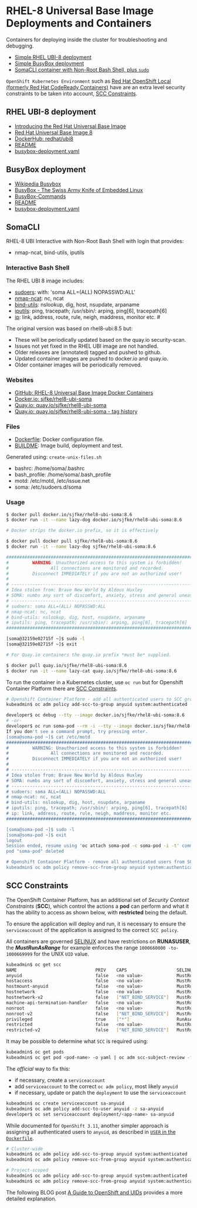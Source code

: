 # RHEL-8 Universal Base Image Deployments and Containers

Containers for deploying inside the cluster for troubleshooting and debugging.

* [Simple RHEL UBI-8 deployment](#rhel-ubi-8-deployment)
* [Simple BusyBox deployment](#busybox-deployment)
* [SomaCLI container with Non-Root Bash Shell, plus `sudo`](#somacli)

``OpenShift Kubernetes Environment`` such as [Red Hat OpenShift Local (formerly Red Hat CodeReady Containers)](https://developers.redhat.com/products/openshift-local/overview)
have are an extra level security constraints to be taken into account, [SCC Constraints](#scc-constraints).

## RHEL UBI-8 deployment

* [Introducing the Red Hat Universal Base Image](https://www.redhat.com/en/blog/introducing-red-hat-universal-base-image)
* [Red Hat Universal Base Image 8](https://catalog.redhat.com/software/container-stacks/detail/5ec53f50ef29fd35586d9a56)
* [DockerHub: redhat/ubi8](https://hub.docker.com/r/redhat/ubi8)
* [README](./RHEL-UBI8/README.md)
* [busybox-deployment.yaml](./RHEL-UBI8/rhel-ubi8-deployment.yaml)


## BusyBox deployment

* [Wikipedia Busybox](https://en.wikipedia.org/wiki/BusyBox)
* [BusyBox - The Swiss Army Knife of Embedded Linux](https://busybox.net/downloads/BusyBox.html)
* [BusyBox-Commands](https://boxmatrix.info/wiki/BusyBox-Commands)
* [README](./BusyBox/README.md)
* [busybox-deployment.yaml](./BusyBox/busybox-deployment.yaml)


## SomaCLI

RHEL-8 UBI  Interactive with Non-Root Bash Shell with login that provides:

* nmap-ncat, bind-utils, iputils

### Interactive Bash Shell

The RHEL UBI 8 image includes:
* [sudoers](https://en.wikipedia.org/wiki/Sudo): with: 'soma ALL=(ALL) NOPASSWD:ALL'
* [nmap-ncat](https://nmap.org/ncat/guide/index.html): nc, ncat
* [bind-utils](https://www.mankier.com/package/bind-utils): nslookup, dig, host, nsupdate, arpaname
* [iputils](https://www.mankier.com/package/iputils): ping, tracepath; /usr/sbin/: arping, ping[6], tracepath[6]
* [ip](https://www.mankier.com/package/ip): link, address, route, rule, neigh, maddress, monitor etc.              #

The original version was based on rhel8-ubi:8.5 but:

* These will be periodically updated based on the quay.io security-scan.
* Issues not yet fixed in the RHEL UBI image are not handled.
* Older releases are (annotated) tagged and pushed to github.
* Updated container images are pushed to docker.io and quay.io.
* Older container images will be periodically removed.

### Websites

* [GitHub: RHEL-8 Universal Base Image Docker Containers](https://github.com/sjfke/rhel8-ubi-containers)
* [Docker.io: sjfke/rhel8-ubi-soma](https://hub.docker.com/repository/docker/sjfke/rhel8-ubi-soma)
* [Quay.io: quay.io/sjfke/rhel8-ubi-soma](https://quay.io/repository/sjfke/rhel8-ubi-soma)
* [Quay.io: quay.io/sjfke/rhel8-ubi-soma - tag history](https://quay.io/repository/sjfke/rhel8-ubi-soma?tab=history)

### Files

* [Dockerfile](./SomaCLI/Dockerfile): Docker configuration file.
* [BUILDME](./SomaCLI/BUILDME.md): Image build, deployment and test.

Generated using: `create-unix-files.sh`

* bashrc: /home/soma/.bashrc
* bash_profile: /home/soma/.bash_profile
* motd: /etc/motd, /etc/issue.net
* soma: /etc/sudoers.d/soma

### Usage

```bash
$ docker pull docker.io/sjfke/rhel8-ubi-soma:8.6
$ docker run -it --name lazy-dog docker.io/sjfke/rhel8-ubi-soma:8.6

# Docker strips the docker.io prefix, so it is effectively

$ docker pull docker pull sjfke/rhel8-ubi-soma:8.6
$ docker run -it --name lazy-dog sjfke/rhel8-ubi-soma:8.6

###############################################################################
#         WARNING: Unauthorized access to this system is forbidden!          #
#                All connections are monitored and recorded.                 #
#         Disconnect IMMEDIATELY if you are not an authorized user!          #
#                                                                            #
# -------------------------------------------------------------------------- #
# Idea stolen from: Brave New World by Aldous Huxley                         #
# SOMA: numbs any sort of discomfort, anxiety, stress and general uneasiness #
# -------------------------------------------------------------------------- #
# sudoers: soma ALL=(ALL) NOPASSWD:ALL                                       #
# nmap-ncat: nc, ncat                                                        #
# bind-utils: nslookup, dig, host, nsupdate, arpaname                        #
# iputils: ping, tracepath; /usr/sbin/: arping, ping[6], tracepath[6]        #
##############################################################################

[soma@32159e02715f ~]$ sudo -l
[soma@32159e02715f ~]$ exit

# For Quay.io containers the quay.io prefix *must be* supplied. 

$ docker pull quay.io/sjfke/rhel8-ubi-soma:8.6
$ docker run -it --name lazy-cat quay.io/sjfke/rhel8-ubi-soma:8.6
```

To run the container in a Kubernetes cluster, use ``oc run`` but for Openshift Container Platform there are [SCC Constraints](#scc-constraints).
 
```bash
# Openshift Container Platform - add all authenticated users to SCC group policy 'anyuid' 
kubeadmin$ oc adm policy add-scc-to-group anyuid system:authenticated --namespace="<project>"

developer$ oc debug --tty --image docker.io/sjfke/rhel8-ubi-soma:8.6
# -or- 
developer$ oc run soma-pod --rm -i --tty --image docker.io/sjfke/rhel8-ubi-soma:8.6
If you don't see a command prompt, try pressing enter.
[soma@soma-pod ~]$ cat /etc/motd
##############################################################################
#         WARNING: Unauthorized access to this system is forbidden!          #
#                All connections are monitored and recorded.                 #
#         Disconnect IMMEDIATELY if you are not an authorized user!          #
#                                                                            #
# -------------------------------------------------------------------------- #
# Idea stolen from: Brave New World by Aldous Huxley                         #
# SOMA: numbs any sort of discomfort, anxiety, stress and general uneasiness #
# -------------------------------------------------------------------------- #
# sudoers: soma ALL=(ALL) NOPASSWD:ALL                                       #
# nmap-ncat: nc, ncat                                                        #
# bind-utils: nslookup, dig, host, nsupdate, arpaname                        #
# iputils: ping, tracepath; /usr/sbin/: arping, ping[6], tracepath[6]        #
# ip: link, address, route, rule, neigh, maddress, monitor etc.              #
##############################################################################

[soma@soma-pod ~]$ sudo -l
[soma@soma-pod ~]$ exit
logout
Session ended, resume using 'oc attach soma-pod -c soma-pod -i -t' command when the pod is running
pod "soma-pod" deleted

# Openshift Container Platform - remove all authenticated users from SCC group policy 'anyuid'
kubeadmin$ oc adm policy remove-scc-from-group anyuid system:authenticated --namespace="<project>"
```

## SCC Constraints

The OpenShift Container Platform, has an additional set of *Security Context Constraints* (**SCC**), which control the actions a **pod** can perform and what it has the ability to access
as shown below, with **restricted** being the default. 

To ensure the application will deploy and run, it is necessary to ensure the `serviceaccount` of the application is assigned to the correct `SCC policy`.

All containers are governed [SELINUX](https://www.redhat.com/en/topics/linux/what-is-selinux) and have restrictions on **RUNASUSER**,
the **_MustRunAsRange_** for example enforces the range `1000660000 -to- 1000669999` for the UNIX `UID` value.

```bash
kubeadmin$ oc get scc
NAME                              PRIV    CAPS                   SELINUX     RUNASUSER          FSGROUP     SUPGROUP    PRIORITY     READONLYROOTFS   VOLUMES
anyuid                            false   <no value>             MustRunAs   RunAsAny           RunAsAny    RunAsAny    10           false            ["configMap","downwardAPI","emptyDir","persistentVolumeClaim","projected","secret"]
hostaccess                        false   <no value>             MustRunAs   MustRunAsRange     MustRunAs   RunAsAny    <no value>   false            ["configMap","downwardAPI","emptyDir","hostPath","persistentVolumeClaim","projected","secret"]
hostmount-anyuid                  false   <no value>             MustRunAs   RunAsAny           RunAsAny    RunAsAny    <no value>   false            ["configMap","downwardAPI","emptyDir","hostPath","nfs","persistentVolumeClaim","projected","secret"]
hostnetwork                       false   <no value>             MustRunAs   MustRunAsRange     MustRunAs   MustRunAs   <no value>   false            ["configMap","downwardAPI","emptyDir","persistentVolumeClaim","projected","secret"]
hostnetwork-v2                    false   ["NET_BIND_SERVICE"]   MustRunAs   MustRunAsRange     MustRunAs   MustRunAs   <no value>   false            ["configMap","downwardAPI","emptyDir","persistentVolumeClaim","projected","secret"]
machine-api-termination-handler   false   <no value>             MustRunAs   RunAsAny           MustRunAs   MustRunAs   <no value>   false            ["downwardAPI","hostPath"]
nonroot                           false   <no value>             MustRunAs   MustRunAsNonRoot   RunAsAny    RunAsAny    <no value>   false            ["configMap","downwardAPI","emptyDir","persistentVolumeClaim","projected","secret"]
nonroot-v2                        false   ["NET_BIND_SERVICE"]   MustRunAs   MustRunAsNonRoot   RunAsAny    RunAsAny    <no value>   false            ["configMap","downwardAPI","emptyDir","persistentVolumeClaim","projected","secret"]
privileged                        true    ["*"]                  RunAsAny    RunAsAny           RunAsAny    RunAsAny    <no value>   false            ["*"]
restricted                        false   <no value>             MustRunAs   MustRunAsRange     MustRunAs   RunAsAny    <no value>   false            ["configMap","downwardAPI","emptyDir","persistentVolumeClaim","projected","secret"]
restricted-v2                     false   ["NET_BIND_SERVICE"]   MustRunAs   MustRunAsRange     MustRunAs   RunAsAny    <no value>   false            ["configMap","downwardAPI","emptyDir","persistentVolumeClaim","projected","secret"]
```
It may be possible to determine what `SCC` is required using:

```bash
kubeadmin$ oc get pods
kubeadmin$ oc get pod <pod-name> -o yaml | oc adm scc-subject-review -f - # reading from STDIN '-'
```

The *official* way to fix this:
* if necessary, create a `serviceaccount`
* add `serviceaccount` to the correct `oc adm policy`, most likely `anyuid`
* if necessary, update or patch the `deployment` to use the `serviceaccount`

```bash
kubeadmin$ oc create serviceaccount sa-anyuid
kubeadmin$ oc adm policy add-scc-to-user anyuid -z sa-anyuid
developer$ oc set serviceaccount deployment/<app-name> sa-anyuid
```

While documented for `OpenShift 3.11`, another simpler approach is assigning all authenticated users to `anyuid`, as described in [`USER` in the `Dockerfile`](https://docs.openshift.com/container-platform/3.11/admin_guide/manage_scc.html).

```bash
# Cluster-wide
kubeadmin$ oc adm policy add-scc-to-group anyuid system:authenticated      # add all authenticated users
kubeadmin$ oc adm policy remove-scc-from-group anyuid system:authenticated # remove all authenticated users

# Project-scoped
kubeadmin$ oc adm policy add-scc-to-group anyuid system:authenticated --namespace="<project>"
kubeadmin$ oc adm policy remove-scc-from-group anyuid system:authenticated --namespace="<project>"
```

The following BLOG post [A Guide to OpenShift and UIDs](https://cloud.redhat.com/blog/a-guide-to-openshift-and-uids) provides a more detailed explanation.
